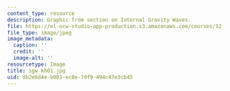 ```yaml
---
content_type: resource
description: Graphic from section on Internal Gravity Waves.
file: https://ol-ocw-studio-app-production.s3.amazonaws.com/courses/12-802-wave-motions-in-the-ocean-and-atmosphere-spring-2004/db2e6d4eb081ec8e7df9494c47e3cb45_igw_kh01.jpg
file_type: image/jpeg
image_metadata:
  caption: ''
  credit: ''
  image-alt: ''
resourcetype: Image
title: igw_kh01.jpg
uid: db2e6d4e-b081-ec8e-7df9-494c47e3cb45
---
```

